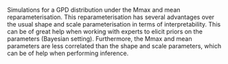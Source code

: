 Simulations for a GPD distribution under the Mmax and mean reparameterisation.
This reparameterisation has several advantages over the usual shape and scale
parameterisation in terms of interpretability. This can be of great help when
working with experts to elicit priors on the parameters (Bayesian setting).
Furthermore, the Mmax and mean parameters are less correlated than the 
shape and scale parameters, which can be of help when performing inference.
